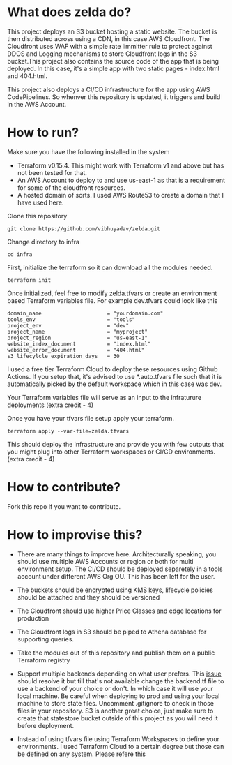 # What does zelda do?
This project deploys an S3 bucket hosting a static website. The bucket is then distributed across using a CDN, in this case AWS Cloudfront. The Cloudfront uses WAF with a simple rate limmitter rule to protect against DDOS and Logging mechanisms to store Cloudfront logs in the S3 bucket.This project also contains the source code of the app that is being deployed. In this case, it's a simple app with two static pages - index.html and 404.html.

This project also deploys a CI/CD infrastructure for the app using AWS CodePipelines. So whenver this repository is updated, it triggers and build in the AWS Account.

# How to run?
Make sure you have the following installed in the system
* Terraform v0.15.4. This might work with Terraform v1 and above but has not been tested for that.
* An AWS Account to deploy to and use us-east-1 as that is a requirement for some of the cloudfront resources.
* A hosted domain of sorts. I used AWS Route53 to create a domain that I have used here.

Clone this repository
```
git clone https://github.com/vibhuyadav/zelda.git
```

Change directory to infra

```
cd infra
```

First, initialize the terraform so it can download all the modules needed.
```
terraform init
```

Once initialized, feel free to modify zelda.tfvars or create an environment based Terraform variables file. For example dev.tfvars could look like this

```
domain_name                     = "yourdomain.com"
tools_env                       = "tools"
project_env                     = "dev"
project_name                    = "myproject"
project_region                  = "us-east-1"
website_index_document          = "index.html"
website_error_document          = "404.html"
s3_lifecylcle_expiration_days   = 30
```

I used a free tier Terraform Cloud to deploy these resources using Github Actions. If you setup that, it's advised to use *.auto.tfvars file such that it is automatically picked by the default workspace which in this case was dev.

Your Terraform variables file will serve as an input to the infraturure deployments (extra credit - 4)

Once you have your tfvars file setup apply your terraform.

```
terraform apply --var-file=zelda.tfvars
```

This should deploy the infrastructure and provide you with few outputs that you might plug into other Terraform workspaces or CI/CD environments. (extra credit - 4)

# How to contribute?

Fork this repo if you want to contribute.
# How to improvise this?

* There are many things to improve here. Architecturally speaking, you should use multiple AWS Accounts or region or both for multi environment setup. The CI/CD should be deployed separetely in a tools account under different AWS Org OU. This has been left for the user.

* The buckets should be encrypted using KMS keys, lifecycle policies should be attached and they should be versioned

* The Cloudfront should use higher Price Classes and edge locations for production

* The Cloudfront logs in S3 should be piped to Athena database for supporting queries.

* Take the modules out of this repository and publish them on a public Terraform registry

* Support multiple backends depending on what user prefers. This [issue](https://github.com/hashicorp/terraform/issues/24929) should resolve it but till that's not available change the backend.tf file to use a backend of your choice or don't. In which case it will use your local machine. Be careful when deploying to prod and using your local machine to store state files. Uncomment .gitignore to check in those files in your repository. S3 is another great choice, just make sure to create that statestore bucket outside of this project as you will need it before deployment.

* Instead of using tfvars file using Terraform Workspaces to define your environments. I used Terraform Cloud to a certain degree but those can be defined on any system. Please refere [this](https://www.terraform.io/language/settings/backends/remote)